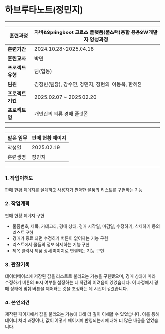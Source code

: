 # 하브루타노트(정민지)

---

| **훈련과정** | 자바&Springboot 크로스 플랫폼(풀스택)융합 응용SW개발자 양성과정 |
| --- | --- |
| **훈련기간** | 2024.10.28~2025.04.18 |
| **훈련교사** | 박민 |
| **프로젝트 유형** | 팀(협동) |
| **팀원** | 김정빈(팀장), 강수연, 정민지, 정현의, 이동욱, 한혜진 |
| **프로젝트 기간** | 2025.02.07 ~ 2025.02.20 |
| **프로젝트명** | 개인간의 의류 경매 플랫폼 |

---

| 맡은 임무 | 판매 현황 페이지 |
| --- | --- |
| 작성일 | 2025.02.19 |
| 훈련생명 | 정민지 |

---

### 1. 작업이해도

판매 현황 페이지를 설계하고 사용자가 판매한 물품의 리스트를 구현하는 기능

### 2. 작업계획

판매 현황 페이지 구현

- 물품번호, 제목, 카테고리, 경매 상태, 경매 시작일, 마감일, 수정하기, 삭제하기 등의 리스트 구현
- 경매가 종료 되면 수정하기 버튼이 없어지는 기능 구현
- 리스트에서 물품의 정보 삭제하는 기능 구현
- 제목 클릭시 제품 상세 페이지로 연결되는 기능 구현

### 3. 관찰기록

데이터베이스에 저장된 값을 리스트로 불러오는 기능을 구현했으며, 경매 상태에 따라 수정하기 버튼의 표시 여부를 설정하는 데 약간의 어려움이 있었습니다. 이 과정에서 경매 상태에 맞춰 버튼을 제어하는 것을 조정하는 데 시간이 걸렸습니다.

### 4. 본인의견

제작된 페이지에서 값을 불러오는 기능에 대해 더 깊이 이해할 수 있었습니다. 이를 통해 데이터 처리 과정이나, 값이 어떻게 페이지에 반영되는지에 대해 더 많은 배움을 얻었습니다.
